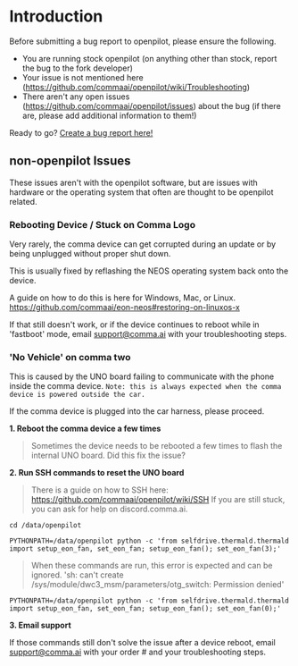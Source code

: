 # Introduction
Before submitting a bug report to openpilot, please ensure the following.

* You are running stock openpilot (on anything other than stock, report the bug to the fork developer)
* Your issue is not mentioned here (https://github.com/commaai/openpilot/wiki/Troubleshooting)
* There aren't any open issues (https://github.com/commaai/openpilot/issues) about the bug (if there are, please add additional information to them!)

Ready to go? [Create a bug report here!](https://github.com/commaai/openpilot/issues/new?assignees=&labels=bug&template=bug_report.md&title=)

## non-openpilot Issues

These issues aren't with the openpilot software, but are issues with hardware or the operating system that often are thought to be openpilot related.

### Rebooting Device / Stuck on Comma Logo
Very rarely, the comma device can get corrupted during an update or by being unplugged without proper shut down.

This is usually fixed by reflashing the NEOS operating system back onto the device.

A guide on how to do this is here for Windows, Mac, or Linux. https://github.com/commaai/eon-neos#restoring-on-linuxos-x

If that still doesn't work, or if the device continues to reboot while in 'fastboot' mode, email support@comma.ai with your troubleshooting steps.

### 'No Vehicle' on comma two

This is caused by the UNO board failing to communicate with the phone inside the comma device. `Note: this is always expected when the comma device is powered outside the car.`

If the comma device is plugged into the car harness, please proceed.

**1. Reboot the comma device a few times**

> Sometimes the device needs to be rebooted a few times to flash the internal UNO board. Did this fix the issue?

**2. Run SSH commands to reset the UNO board**

> There is a guide on how to SSH here: https://github.com/commaai/openpilot/wiki/SSH If you are still stuck, you can ask for help on discord.comma.ai.

`cd /data/openpilot`

`PYTHONPATH=/data/openpilot python -c 'from selfdrive.thermald.thermald import setup_eon_fan, set_eon_fan; setup_eon_fan(); set_eon_fan(3);'`

> When these commands are run, this error is expected and can be ignored. 'sh: can't create /sys/module/dwc3_msm/parameters/otg_switch: Permission denied'

`PYTHONPATH=/data/openpilot python -c 'from selfdrive.thermald.thermald import setup_eon_fan, set_eon_fan; setup_eon_fan(); set_eon_fan(0);'`

**3. Email support**

If those commands still don't solve the issue after a device reboot, email support@comma.ai with your order # and your troubleshooting steps.